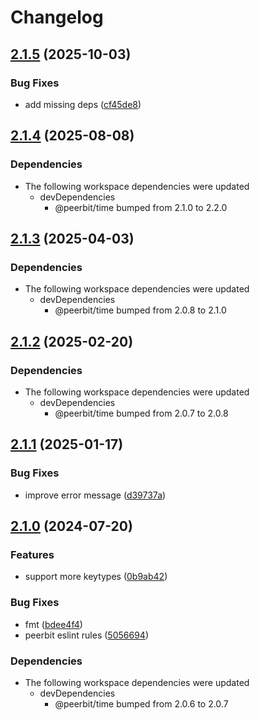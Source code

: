 # Changelog

## [2.1.5](https://github.com/dao-xyz/peerbit/compare/cache-v2.1.4...cache-v2.1.5) (2025-10-03)


### Bug Fixes

* add missing deps ([cf45de8](https://github.com/dao-xyz/peerbit/commit/cf45de831c5e0d3d1d97441a9e952537cd708f58))

## [2.1.4](https://github.com/dao-xyz/peerbit/compare/cache-v2.1.3...cache-v2.1.4) (2025-08-08)


### Dependencies

* The following workspace dependencies were updated
  * devDependencies
    * @peerbit/time bumped from 2.1.0 to 2.2.0

## [2.1.3](https://github.com/dao-xyz/peerbit/compare/cache-v2.1.2...cache-v2.1.3) (2025-04-03)


### Dependencies

* The following workspace dependencies were updated
  * devDependencies
    * @peerbit/time bumped from 2.0.8 to 2.1.0

## [2.1.2](https://github.com/dao-xyz/peerbit/compare/cache-v2.1.1...cache-v2.1.2) (2025-02-20)


### Dependencies

* The following workspace dependencies were updated
  * devDependencies
    * @peerbit/time bumped from 2.0.7 to 2.0.8

## [2.1.1](https://github.com/dao-xyz/peerbit/compare/cache-v2.1.0...cache-v2.1.1) (2025-01-17)


### Bug Fixes

* improve error message ([d39737a](https://github.com/dao-xyz/peerbit/commit/d39737a4d089356a9fc9ba3bfd4be021fb7b387d))

## [2.1.0](https://github.com/dao-xyz/peerbit/compare/cache-v2.0.6...cache-v2.1.0) (2024-07-20)


### Features

* support more keytypes ([0b9ab42](https://github.com/dao-xyz/peerbit/commit/0b9ab42bdf64b41a9704812ff99e6768b06cee8e))


### Bug Fixes

* fmt ([bdee4f4](https://github.com/dao-xyz/peerbit/commit/bdee4f4943fcabd21c53a4f37dba17d04cea2577))
* peerbit eslint rules ([5056694](https://github.com/dao-xyz/peerbit/commit/5056694f90ad03c0c5ba1e47c6ac57387d85aba9))


### Dependencies

* The following workspace dependencies were updated
  * devDependencies
    * @peerbit/time bumped from 2.0.6 to 2.0.7
